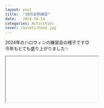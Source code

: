 ```yaml
---
layout: post
title:  "10月定例練習"
date:   2024-10-14 
categories: Activities
cover: /assets/head.jpg
---
```

  
2024年のハロウィンの練習会の様子です😊  
今年もとても盛り上がりました✨  
  
  
 <div>
<iframe src="https://www.youtube.com/shorts/GeR6NfHbO74></iframe>
</div> 
  
#ハロウィン  
#仮装  
#鍵盤ハーモニカ  
#メンバー募集中  
    
演奏のご依頼、見学・練習参加ご希望の方は各練習日の前日迄に、お気軽に[こちら](https://docs.google.com/forms/d/e/  1FAIpQLSeOdIlDB3uChvhrr9F543WjyJz2orR1FHCYdYVnwKcQU6wVcg/viewform)からか、kenhamo.orch@gmail.comにお問い合わせ下さい。 
  